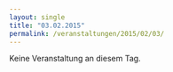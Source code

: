 ```yaml
---
layout: single
title: "03.02.2015"
permalink: /veranstaltungen/2015/02/03/
---
```


Keine Veranstaltung an diesem Tag.
